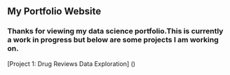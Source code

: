 ## My Portfolio Website

### Thanks for viewing my data science portfolio.This is currently a work in progress but below are some projects I am working on.

[Project 1: Drug Reviews Data Exploration] ()
